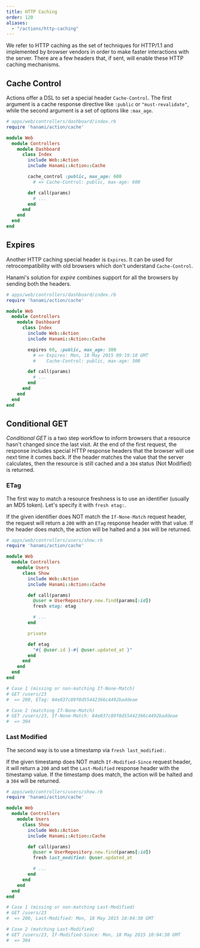 ```yaml
---
title: HTTP Caching
order: 120
aliases:
  - "/actions/http-caching"
---
```


We refer to HTTP caching as the set of techniques for HTTP/1.1 and implemented by browser vendors in order to make faster interactions with the server.
There are a few headers that, if sent, will enable these HTTP caching mechanisms.

## Cache Control

Actions offer a DSL to set a special header `Cache-Control`.
The first argument is a cache response directive like `:public` or `"must-revalidate"`, while the second argument is a set of options like `:max_age`.

```ruby
# apps/web/controllers/dashboard/index.rb
require 'hanami/action/cache'

module Web
  module Controllers
    module Dashboard
      class Index
        include Web::Action
        include Hanami::Action::Cache

        cache_control :public, max_age: 600
          # => Cache-Control: public, max-age: 600

        def call(params)
          # ...
        end
      end
    end
  end
end
```

## Expires

Another HTTP caching special header is `Expires`.
It can be used for retrocompatibility with old browsers which don't understand `Cache-Control`.

Hanami's solution for _expire_ combines support for all the browsers by sending both the headers.

```ruby
# apps/web/controllers/dashboard/index.rb
require 'hanami/action/cache'

module Web
  module Controllers
    module Dashboard
      class Index
        include Web::Action
        include Hanami::Action::Cache

        expires 60, :public, max_age: 300
          # => Expires: Mon, 18 May 2015 09:19:18 GMT
          #    Cache-Control: public, max-age: 300

        def call(params)
          # ...
        end
      end
    end
  end
end
```

## Conditional GET

_Conditional GET_ is a two step workflow to inform browsers that a resource hasn't changed since the last visit.
At the end of the first request, the response includes special HTTP response headers that the browser will use next time it comes back.
If the header matches the value that the server calculates, then the resource is still cached and a `304` status (Not Modified) is returned.

### ETag

The first way to match a resource freshness is to use an identifier (usually an MD5 token).
Let's specify it with `fresh etag:`.

If the given identifier does NOT match the `If-None-Match` request header, the request will return a `200` with an `ETag` response header with that value.
If the header does match, the action will be halted and a `304` will be returned.

```ruby
# apps/web/controllers/users/show.rb
require 'hanami/action/cache'

module Web
  module Controllers
    module Users
      class Show
        include Web::Action
        include Hanami::Action::Cache

        def call(params)
          @user = UserRepository.new.find(params[:id])
          fresh etag: etag

          # ...
        end

        private

        def etag
          "#{ @user.id }-#{ @user.updated_at }"
        end
      end
    end
  end
end

# Case 1 (missing or non-matching If-None-Match)
# GET /users/23
#  => 200, ETag: 84e037c89f8d55442366c4492baddeae

# Case 2 (matching If-None-Match)
# GET /users/23, If-None-Match: 84e037c89f8d55442366c4492baddeae
#  => 304
```

### Last Modified

The second way is to use a timestamp via `fresh last_modified:`.

If the given timestamp does NOT match `If-Modified-Since` request header, it will return a `200` and set the `Last-Modified` response header with the timestamp value.
If the timestamp does match, the action will be halted and a `304` will be returned.

```ruby
# apps/web/controllers/users/show.rb
require 'hanami/action/cache'

module Web
  module Controllers
    module Users
      class Show
        include Web::Action
        include Hanami::Action::Cache

        def call(params)
          @user = UserRepository.new.find(params[:id])
          fresh last_modified: @user.updated_at

          # ...
        end
      end
    end
  end
end

# Case 1 (missing or non-matching Last-Modified)
# GET /users/23
#  => 200, Last-Modified: Mon, 18 May 2015 10:04:30 GMT

# Case 2 (matching Last-Modified)
# GET /users/23, If-Modified-Since: Mon, 18 May 2015 10:04:30 GMT
#  => 304
```

